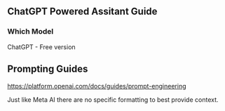 ## ChatGPT Powered Assitant Guide

### Which Model

ChatGPT  - Free version

## Prompting Guides

https://platform.openai.com/docs/guides/prompt-engineering

Just like Meta AI there are no specific formatting to best provide context.

